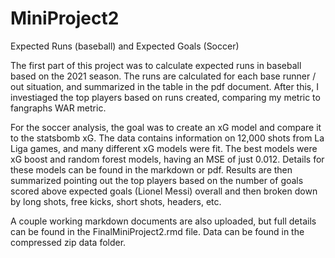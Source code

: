 # MiniProject2
Expected Runs (baseball) and Expected Goals (Soccer)

The first part of this project was to calculate expected runs in baseball based on the 2021 season. The runs are calculated for each base runner / out situation, and summarized in the table in the pdf document. After this, I investiaged the top players based on runs created, comparing my metric to fangraphs WAR metric.

For the soccer analysis, the goal was to create an xG model and compare it to the statsbomb xG. The data contains information on 12,000 shots from La Liga games, and many different xG models were fit. The best models were xG boost and random forest models, having an MSE of just 0.012. Details for these models can be found in the markdown or pdf. Results are then summarized pointing out the top players based on the number of goals scored above expected goals (Lionel Messi) overall and then broken down by long shots, free kicks, short shots, headers, etc. 

A couple working markdown documents are also uploaded, but full details can be found in the FinalMiniProject2.rmd file. Data can be found in the compressed zip data folder.
